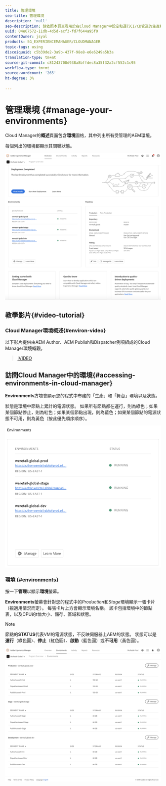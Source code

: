 ```yaml
---
title: 管理環境
seo-title: 管理環境
description: 'null'
seo-description: 請依照本頁查看用於在Cloud Manager中設定和運行CI/CD管道的生產和非生產環境的清單。
uuid: 04e67572-11db-4d5d-acf3-fd7f644a95f0
contentOwner: jsyal
products: SG_EXPERIENCEMANAGER/CLOUDMANAGER
topic-tags: using
discoiquuid: c5b39de2-3a9b-437f-98e8-e6e6249a5b3a
translation-type: tm+mt
source-git-commit: c81243708d938a8bffdec8a35f32a2cf552c1c95
workflow-type: tm+mt
source-wordcount: '265'
ht-degree: 3%

---
```



# 管理環境 {#manage-your-environments}

Cloud Manager的&#x200B;**概述**&#x200B;頁面包含&#x200B;**環境**&#x200B;圖格，其中列出所有受管理的AEM環境。

每個列出的環境都顯示其關聯狀態。

![](assets/Manage-Environ-Overview.png)

## 教學影片{#video-tutorial}

### Cloud Manager環境概述{#environ-video}

以下影片提供由AEM Author、AEM Publish和Dispatcher例項組成的Cloud Manager環境概觀。

>[!VIDEO](https://video.tv.adobe.com/v/26318/)

## 訪問Cloud Manager中的環境{#accessing-environments-in-cloud-manager}

**Environments**&#x200B;方塊會顯示您的程式中布建的「生產」和「舞台」環境以及狀態。

狀態是環境中節點上累計的電源狀態。 如果所有節點都在運行，則為綠色；如果某個節點停止，則為紅色；如果某個節點出現，則為藍色；如果某個節點的電源狀態不可用，則為黃色（按此優先順序順序）。

![](assets/Environments-card-new.png)

### 環境 {#environments}

按一下&#x200B;**管理**&#x200B;以顯示&#x200B;**環境**&#x200B;螢幕。

**Environments**&#x200B;螢幕會針對您的程式中的&#x200B;*Production*&#x200B;和&#x200B;*Stage*&#x200B;環境顯示一張卡片（視適用情況而定）。 每張卡片上方會顯示環境名稱。 該卡包括環境中的節點表，以及CPU的t恤大小、儲存、區域和狀態。

>[!NOTE]
>
>節點的&#x200B;**STATUS**&#x200B;代表VM的電源狀態，不反映伺服器上AEM的狀態。 狀態可以是&#x200B;**運行**（綠色圓）、**停止**（紅色圓）、**啟動**（藍色圓）或&#x200B;**不可用**（黃色圓）。

![](assets/Environments-tab.png)

